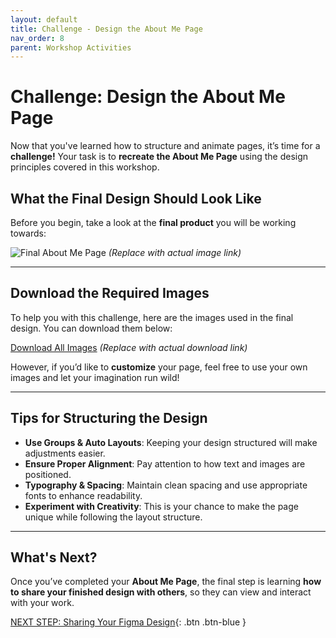 ```yaml
---
layout: default
title: Challenge - Design the About Me Page
nav_order: 8
parent: Workshop Activities
---
```


# Challenge: Design the About Me Page  

Now that you've learned how to structure and animate pages, it’s time for a **challenge!** Your task is to **recreate the About Me Page** using the design principles covered in this workshop.  

## What the Final Design Should Look Like  

Before you begin, take a look at the **final product** you will be working towards:  

![Final About Me Page](#) *(Replace with actual image link)*  

---

## Download the Required Images  

To help you with this challenge, here are the images used in the final design. You can download them below:  

[Download All Images](#) *(Replace with actual download link)*  

However, if you’d like to **customize** your page, feel free to use your own images and let your imagination run wild!  

---

## Tips for Structuring the Design  

- **Use Groups & Auto Layouts**: Keeping your design structured will make adjustments easier.  
- **Ensure Proper Alignment**: Pay attention to how text and images are positioned.  
- **Typography & Spacing**: Maintain clean spacing and use appropriate fonts to enhance readability.  
- **Experiment with Creativity**: This is your chance to make the page unique while following the layout structure.  

---

## What's Next?  

Once you’ve completed your **About Me Page**, the final step is learning **how to share your finished design with others**, so they can view and interact with your work.  

[NEXT STEP: Sharing Your Figma Design](sharing-design.html){: .btn .btn-blue }  
